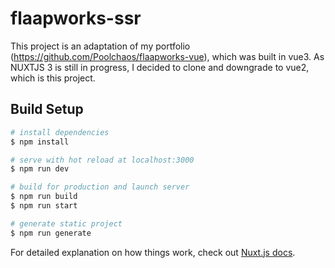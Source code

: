 # flaapworks-ssr

This project is an adaptation of my portfolio (https://github.com/Poolchaos/flaapworks-vue), which was built in vue3.
As NUXTJS 3 is still in progress, I decided to clone and downgrade to vue2, which is this project.

## Build Setup

```bash
# install dependencies
$ npm install

# serve with hot reload at localhost:3000
$ npm run dev

# build for production and launch server
$ npm run build
$ npm run start

# generate static project
$ npm run generate
```

For detailed explanation on how things work, check out [Nuxt.js docs](https://nuxtjs.org).

